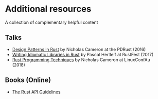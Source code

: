 # Additional resources

A collection of complementary helpful content

## Talks

- [Design Patterns in Rust](https://www.youtube.com/watch?v=Pm_oO0N5B9k) by Nicholas Cameron at the PDRust (2016)
- [Writing Idiomatic Libraries in Rust](https://www.youtube.com/watch?v=0zOg8_B71gE) by Pascal Hertleif at RustFest (2017)
- [Rust Programming Techniques](https://www.youtube.com/watch?v=vqavdUGKeb4) by Nicholas Cameron at LinuxConfAu (2018)

## Books (Online)

- [The Rust API Guidelines](https://rust-lang.github.io/api-guidelines)
